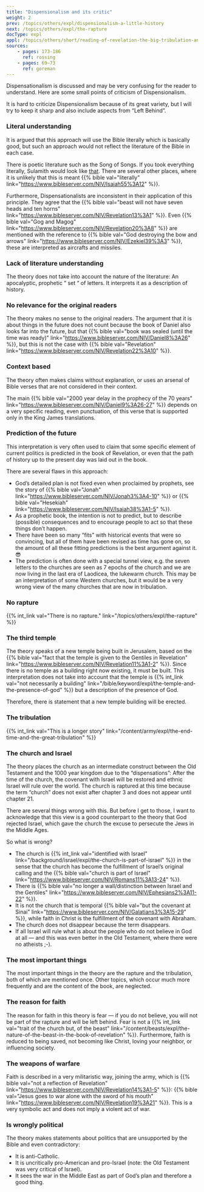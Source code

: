 ```yaml
---
title: "Dispensionalism and its critic"
weight: 2
prev: /topics/others/expl/dispensionalism-a-little-history
next: /topics/others/expl/the-rapture
docType: expl
appl: /topics/others/short/reading-of-revelation-the-big-tribulation-and-the-rapture
sources: 
    - pages: 173-186
      ref: rossing
    - pages: 69–73
      ref: goreman
---
```


Dispensationalism is discussed and may be very confusing for the reader to understand. Here are some small points of criticism of Dispensionalism.

It is hard to criticize Dispensionalism because of its great variety, but I will try to keep it sharp and also include aspects from “Left Behind”.

### Literal understanding

<a name="dac4"></a>
It is argued that this approach will use the Bible literally which is basically good, but such an approach would not reflect the literature of the Bible in each case.

There is poetic literature such as the Song of Songs. If you took everything literally, Sulamith would look like [that](https://www.pinterest.com/pin/414894184412811101/). There are several other places, where it is unlikely that this is meant {{% bible val="literally" link="https://www.bibleserver.com/NIV/Isaiah55%3A12" %}}.

Furthermore, Dispensationalists are inconsistent in their application of this principle. They agree that the {{% bible val="beast will not have seven heads and ten horns" link="https://www.bibleserver.com/NIV/Revelation13%3A1" %}}. Even {{% bible val="Gog and Magog" link="https://www.bibleserver.com/NIV/Revelation20%3A8" %}} are mentioned with the reference to {{% bible val="God destroying the bow and arrows" link="https://www.bibleserver.com/NIV/Ezekiel39%3A3" %}}, these are interpreted as aircrafts and missiles.

### Lack of literature understanding

<a name="6ad3"></a>
The theory does not take into account the nature of the literature: An apocalyptic, prophetic “ set “ of letters. It interprets it as a description of history.

### No relevance for the original readers

<a name="ae8f"></a>
The theory makes no sense to the original readers. The argument that it is about things in the future does not count because the book of Daniel also looks far into the future, but that {{% bible val="book was sealed (until the time was ready)" link="https://www.bibleserver.com/NIV/Daniel8%3A26" %}}, but this is not the case with {{% bible val="Revelation" link="https://www.bibleserver.com/NIV/Revelation22%3A10" %}}.

### Context based

<a name="eba9"></a>
The theory often makes claims without explanation, or uses an arsenal of Bible verses that are not considered in their context.

The main {{% bible val="2000 year delay in the prophecy of the 70 years" link="https://www.bibleserver.com/NIV/Daniel9%3A26-27" %}} depends on a very specific reading, even punctuation, of this verse that is supported only in the King James translations.

### Prediction of the future

<a name="96d8"></a>
This interpretation is very often used to claim that some specific element of current politics is predicted in the book of Revelation, or even that the path of history up to the present day was laid out in the book.

There are several flaws in this approach:

- God’s detailed plan is not fixed even when proclaimed by prophets, see the story of {{% bible val="Jonah" link="https://www.bibleserver.com/NIV/Jonah3%3A4-10" %}} or {{% bible val="Hesekiah" link="https://www.bibleserver.com/NIV/Isaiah38%3A1-5" %}}.
- As a prophetic book, the intention is not to predict, but to describe (possible) consequences and to encourage people to act so that these things don’t happen.
- There have been so many “fits” with historical events that were so convincing, but all of them have been revised as time has gone on, so the amount of all these fitting predictions is the best argument against it. 😎
- The prediction is often done with a special tunnel view, e.g. the seven letters to the churches are seen as 7 epochs of the church and we are now living in the last era of Laodicea, the lukewarm church. This may be an interpretation of some Western churches, but it would be a very wrong view of the many churches that are now in tribulation.

### No rapture

<a name="436d"></a>
{{% int_link val="There is no rapture." link="/topics/others/expl/the-rapture" %}}

### The third temple

<a name="3d3b"></a>
The theory speaks of a new temple being built in Jerusalem, based on the {{% bible val="fact that the temple is given to the Gentiles in Revelation" link="https://www.bibleserver.com/NIV/Revelation11%3A1-2" %}}. Since there is no temple as a building right now existing, it must be built. This interpretation does not take into account that the temple is {{% int_link val="not necessarily a building" link="/bible/keyword/expl/the-temple-and-the-presence-of-god" %}} but a description of the presence of God.

Therefore, there is statement that a new temple building will be erected.

### The tribulation

<a name="629d"></a>
{{% int_link val="This is a longer story" link="/content/army/expl/the-end-time-and-the-great-tribulation" %}}

### The church and Israel

<a name="40c6"></a>
The theory places the church as an intermediate construct between the Old Testament and the 1000 year kingdom due to the “dispensations”: After the time of the church, the covenant with Israel will be restored and ethnic Israel will rule over the world. The church is raptured at this time because the term “church” does not exist after chapter 3 and does not appear until chapter 21.

There are several things wrong with this. But before I get to those, I want to acknowledge that this view is a good counterpart to the theory that God rejected Israel, which gave the church the excuse to persecute the Jews in the Middle Ages.

So what is wrong?

- The church is {{% int_link val="identified with Israel" link="/background/israel/expl/the-church-is-part-of-israel" %}} in the sense that the church has become the fulfillment of Israel’s original calling and the {{% bible val="church is part of Israel" link="https://www.bibleserver.com/NIV/Romans11%3A13-24" %}}.
- There is {{% bible val="no longer a wall/distinction between Israel and the Gentiles" link="https://www.bibleserver.com/NIV/Ephesians2%3A11-22" %}}.
- It is not the church that is temporal {{% bible val="but the covenant at Sinai" link="https://www.bibleserver.com/NIV/Galatians3%3A15-29" %}}, while faith in Christ is the fulfillment of the covenant with Abraham.
- The church does not disappear because the term disappears.
- If all Israel will rule what is about the people who do not believe in God at all — and this was even better in the Old Testament, where there were no atheists ;-).

### The most important things

<a name="e917"></a>
The most important things in the theory are the rapture and the tribulation, both of which are mentioned once. Other topics, which occur much more frequently and are the content of the book, are neglected.

### The reason for faith

<a name="9d26"></a>
The reason for faith in this theory is fear — if you do not believe, you will not be part of the rapture and will be left behind. Fear is not a {{% int_link val="trait of the church but, of the beast" link="/content/beasts/expl/the-nature-of-the-beast-in-the-book-of-revelation" %}}. Furthermore, faith is reduced to being saved, not becoming like Christ, loving your neighbor, or influencing society.

### The weapons of warfare

<a name="14cf"></a>
Faith is described in a very militaristic way, joining the army, which is {{% bible val="not a reflection of Revelation" link="https://www.bibleserver.com/NIV/Revelation14%3A1-5" %}}: {{% bible val="Jesus goes to war alone with the sword of his mouth" link="https://www.bibleserver.com/NIV/Revelation19%3A21" %}}. This is a very symbolic act and does not imply a violent act of war.

### Is wrongly political

<a name="3bc8"></a>
The theory makes statements about politics that are unsupported by the Bible and even contradictory:

- It is anti-Catholic.
- It is uncritically pro-American and pro-Israel (note: the Old Testament was very critical of Israel).
- It sees the war in the Middle East as part of God’s plan and therefore a good thing.
